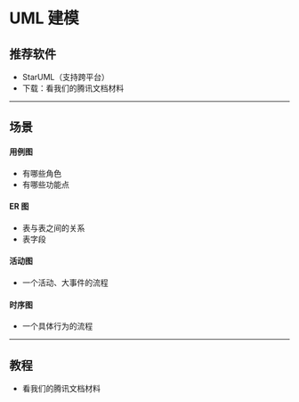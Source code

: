 
# UML 建模

## 推荐软件

- StarUML（支持跨平台）
- 下载：看我们的腾讯文档材料

-------------------------------------------------------------------

## 场景

#### 用例图

- 有哪些角色
- 有哪些功能点

#### ER 图

- 表与表之间的关系
- 表字段

#### 活动图

- 一个活动、大事件的流程

#### 时序图

- 一个具体行为的流程

-------------------------------------------------------------------

## 教程

- 看我们的腾讯文档材料